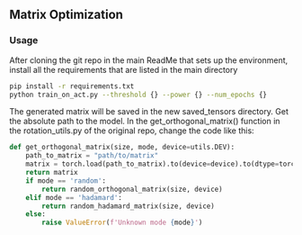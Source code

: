 ## Matrix Optimization
### Usage
After cloning the git repo in the main ReadMe that sets up the environment, install all the requirements that are listed in the main directory
``` bash
pip install -r requirements.txt
python train_on_act.py --threshold {} --power {} --num_epochs {}
```
The generated matrix will be saved in the new saved_tensors directory. Get the absolute path to the model. In the get_orthogonal_matrix() function in the rotation_utils.py of the original repo, change the code like this:
``` python
def get_orthogonal_matrix(size, mode, device=utils.DEV):
    path_to_matrix = "path/to/matrix"
    matrix = torch.load(path_to_matrix).to(device=device).to(dtype=torch.float64)
    return matrix
    if mode == 'random':
        return random_orthogonal_matrix(size, device)
    elif mode == 'hadamard':
        return random_hadamard_matrix(size, device)
    else:
        raise ValueError(f'Unknown mode {mode}')
```
